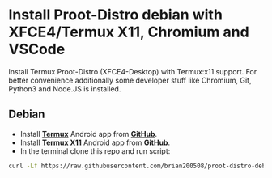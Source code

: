 
# Install Proot-Distro debian with XFCE4/Termux X11, Chromium and VSCode

Install Termux Proot-Distro (XFCE4-Desktop) with Termux:x11 support.
For better convenience additionally some developer stuff like Chromium, Git, Python3 and Node.JS is installed.

## Debian

- Install [__Termux__](https://github.com/termux/termux-app/releases) Android app from [__GitHub__](https://github.com/termux).
- Install [__Termux X11__](https://github.com/termux/termux-app/releases) Android app from [__GitHub__](https://github.com/termux).
- In the terminal clone this repo and run script:
```bash
curl -Lf https://raw.githubusercontent.com/brian200508/proot-distro-debian-termux-x11/main/install-debian.sh -o install-debian.sh && chmod +x install-debian.sh && ./install-debian.sh
```
